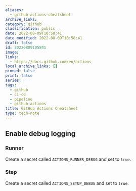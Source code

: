 ```yaml
---
aliases:
  - github-actions-cheatsheet
archive_links: 
category: github
classification: public
date: 2022-08-09T10:58:41
date_modified: 2022-08-09T10:58:41
draft: false
id: 20220809105841
image: 
links:
  - https://docs.github.com/en/actions
local_archive_links: []
pinned: false
print: false
series: 
tags:
  - github
  - ci-cd
  - pipeline
  - github-actions
title: GitHub Actions Cheatsheet
type: tech-note
---
```


## Enable debug logging

### Runner

Create a secret called `ACTIONS_RUNNER_DEBUG` and set to `true`.

### Step

Create a secret called `ACTIONS_SETUP_DEBUG` and set to `true`.

